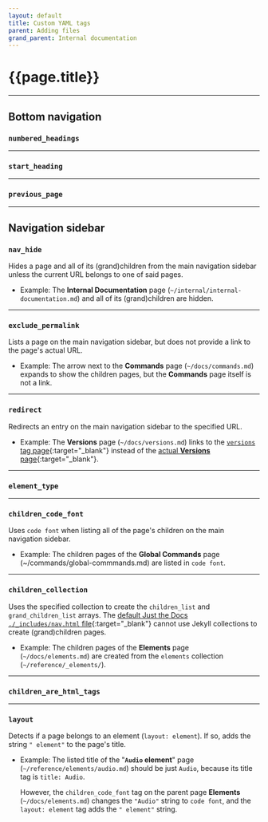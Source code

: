 ```yaml
---
layout: default
title: Custom YAML tags
parent: Adding files
grand_parent: Internal documentation
---
```


# {{page.title}}

---

## Bottom navigation

### `numbered_headings`

---

### `start_heading`

---

### `previous_page`

---

## Navigation sidebar

### `nav_hide`

Hides a page and all of its (grand)children from the
main navigation sidebar unless the current URL belongs to one
of said pages.

+ Example: The **Internal Documentation** page (`~/internal/internal-documentation.md`)
and all of its (grand)children are hidden.

---

### `exclude_permalink`

Lists a page on the main navigation sidebar, but does not provide a link
to the page's actual URL.

+ Example: The arrow next to the **Commands** page (`~/docs/commands.md`) expands
to show the children pages, but the **Commands** page itself is not a link.

---

### `redirect`

Redirects an entry on the main navigation sidebar to the specified URL.

+ Example: The **Versions** page (`~/docs/versions.md`) links to the
[`versions` tag page]({{site.baseurl}}/tag/versions){:target="_blank"}
instead of the [actual **Versions** page]({{site.baseurl}}/docs/versions){:target="_blank"}.

---

### `element_type`

---

### `children_code_font`

Uses `code font` when listing all of the page's children on the main navigation sidebar.

+ Example: The children pages of the **Global Commands** page (~/commands/global-commmands.md)
are listed in `code font`.

---

### `children_collection`

Uses the specified collection to create the `children_list` and `grand_children_list`
arrays. The
[default Just the Docs `./_includes/nav.html` file](https://github.com/pmarsceill/just-the-docs/blob/master/_includes/nav.html){:target="_blank"}
cannot use Jekyll collections to create (grand)children pages.

+ Example: The children pages of the **Elements** page (`~/docs/elements.md`)
are created from the `elements` collection (`~/reference/_elements/`).

---

### `children_are_html_tags`

---

### `layout`

Detects if a page belongs to an element (`layout: element`). If so,
adds the string `" element"` to the page's title.

+ Example: The listed title of the "**`Audio` element**" page (`~/reference/elements/audio.md`)
should be just `Audio`, because its title tag is `title: Audio`.

  However, the `children_code_font` tag on the parent page **Elements** (`~/docs/elements.md`)
  changes the `"Audio"` string to `code font`, and the `layout: element`
  tag adds the `" element"` string.
